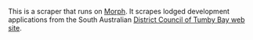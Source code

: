 This is a scraper that runs on [Morph](https://morph.io).  It scrapes lodged development applications from the South Australian [District Council of Tumby Bay web site](https://www.tumbybay.sa.gov.au).
